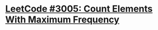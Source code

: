 # [LeetCode #3005: Count Elements With Maximum Frequency](https://leetcode.com/problems/count-elements-with-maximum-frequency/)

